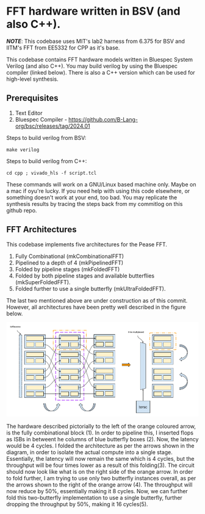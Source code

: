# FFT hardware written in BSV (and also C++).

**_NOTE_**: This codebase uses MIT's lab2 harness from 6.375 for BSV and IITM's FFT from EE5332 for CPP as it's base.

This codebase contains FFT hardware models written in Bluespec System Verilog (and also C++). You may build verilog by using the Bluespec compiler (linked below). There is also a C++ version which can be used for high-level synthesis.

## Prerequisites
1. Text Editor
2. Bluespec Compiler - https://github.com/B-Lang-org/bsc/releases/tag/2024.01

Steps to build verilog from BSV:

```shell
make verilog
```

Steps to build verilog from C++:

```shell
cd cpp ; vivado_hls -f script.tcl
```

These commands will work on a GNU/Linux based machine only. Maybe on a mac if oyu're lucky.
If you need help with using this code elsewhere, or something doesn't work at your end, too bad. You may replicate the synthesis results by tracing the steps back from my commitlog on this github repo.

## FFT Architectures

This codebase implements five architectures for the Pease FFT.

1. Fully Combinational (mkCombinationalFFT)
2. Pipelined to a depth of 4 (mkPipelinedFFT)
3. Folded by pipeline stages (mkFoldedFFT)
4. Folded by both pipeline stages and available butterflies (mkSuperFoldedFFT).
5. Folded further to use a single butterfly (mkUltraFoldedFFT).

The last two mentioned above are under construction as of this commit. However, all architectures have been pretty well described in the figure below.

![arch description as a block diagram.](./_artifacts/fft_hw_new.png)

The hardware described pictorially to the left of the orange coloured arrow, is the fully combinational block (1).
In order to pipeline this, I inserted flops as ISBs in betweent he columns of blue butterfly boxes (2). Now, the latency would be 4 cycles.
I folded the architecture as per the arrows shown in the diagram, in order to isolate the actual compute into a single stage. Essentially, the latency will now remain the same which is 4 cycles, but the throughput will be four times lower as a result of this folding(3). The circuit should now look like what is on the right side of the orange arrow.
In order to fold further, I am trying to use only two butterfly instances overall, as per the arrows shown to the right of the orange arrow (4). The throughput will now reduce by 50%, essentially making it 8 cycles.
Now, we can further fold this two-butterfly implementation to use a single butterfly, further dropping the throughput by 50%, making it 16 cycles(5).
